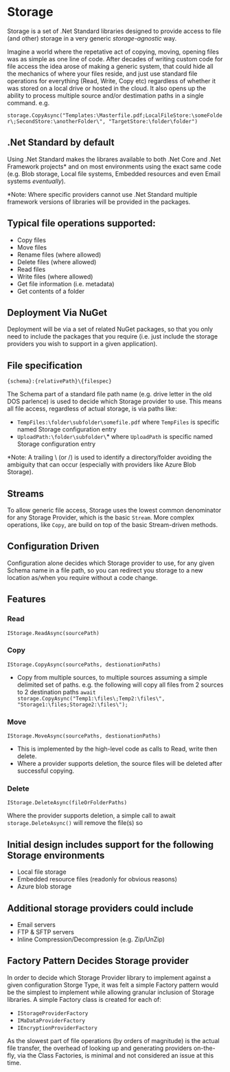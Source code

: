 # Storage
Storage is a set of .Net Standard libraries designed to provide access to file (and other) storage in a very generic _storage-agnostic_ way. 

Imagine a world where the repetative act of copying, moving, opening files was as simple as one line of code. After decades of writing custom code for file access the idea arose of making a generic system, that could hide all the mechanics of where your files reside, and just use standard file operations for everything (Read, Write, Copy etc) regardless of whether it was stored on a local drive or hosted in the cloud. It also opens up the ability to process multiple source and/or destimation paths in a single command. e.g.

`storage.CopyAsync("Templates:\Masterfile.pdf;LocalFileStore:\someFolder\;SecondStore:\anotherFolder\", "TargetStore:\folder\folder")`

## .Net Standard by default
Using .Net Standard makes the librares available to both .Net Core and .Net Framework projects* and on most environments using the exact same code (e.g. Blob storage, Local file systems, Embedded resources and even Email systems _eventually_). 

*Note: Where specific providers cannot use .Net Standard multiple framework versions of libraries will be provided in the packages.

## Typical file operations supported:
- Copy files
- Move files
- Rename files (where allowed)
- Delete files (where allowed)
- Read files
- Write files (where allowed)
- Get file information (i.e. metadata)
- Get contents of a folder

## Deployment Via NuGet
Deployment will be via a set of related NuGet packages, so that you only need to include the packages that you require (i.e. just include the storage providers you wish to support in a given application).

## File specification
`{schema}:{relativePath}\{filespec}`

The Schema part of a standard file path name (e.g. drive letter in the old DOS parlence) is used to decide which Storage provider to use.
This means all file access, regardless of actual storage, is via paths like:
- `TempFiles:\folder\subfolder\somefile.pdf` where `TempFiles` is specific named Storage configuration entry
- `UploadPath:\folder\subfolder\`* where `UploadPath` is specific named Storage configuration entry

*Note: A trailing \ (or /) is used to identify a directory/folder avoiding the ambiguity that can occur (especially with providers like Azure Blob Storage).

## Streams
To allow generic file access, Storage uses the lowest common denominator for any Storage Provider, which is the basic `Stream`. More complex operations, like `Copy`, are build on top of the basic Stream-driven methods.

## Configuration Driven
Configuration alone decides which Storage provider to use, for any given Schema name in a file path, so you can redirect you storage to a new location as/when you require without a code change.

## Features
### Read
`IStorage.ReadAsync(sourcePath)`

### Copy
`IStorage.CopyAsync(sourcePaths, destionationPaths)`

- Copy from multiple sources, to multiple sources assuming a simple delimited set of paths. e.g. the following will copy all files from 2 sources to 2 destination paths `await storage.CopyAsync("Temp1:\files\;Temp2:\files\", "Storage1:\files;Storage2:\files\");`

### Move
`IStorage.MoveAsync(sourcePaths, destionationPaths)`

- This is implemented by the high-level code as calls to Read, write then delete.
- Where a provider supports deletion, the source files will be deleted after successful copying.

### Delete
`IStorage.DeleteAsync(fileOrFolderPaths)`

Where the provider supports deletion, a simple call to await `storage.DeleteAsync()` will remove the file(s) so

## Initial design includes support for the following Storage environments
- Local file storage
- Embedded resource files (readonly for obvious reasons)
- Azure blob storage

## Additional storage providers could include
- Email servers
- FTP & SFTP servers
- Inline Compression/Decompression (e.g. Zip/UnZip)

## Factory Pattern Decides Storage provider
In order to decide which Storage Provider library to implement against a given configuration Storge Type, it was felt a simple Factory pattern would be the simplest to implement while allowing granular inclusion of Storage libraries. A simple Factory class is created for each of:
- `IStorageProviderFactory`
- `IMaDataProviderFactory`
- `IEncryptionProviderFactory`

 As the slowest part of file operations (by orders of magnitude) is the actual file transfer, the overhead of looking up and generating providers on-the-fly, via the Class Factories, is minimal and not considered an issue at this time. 
